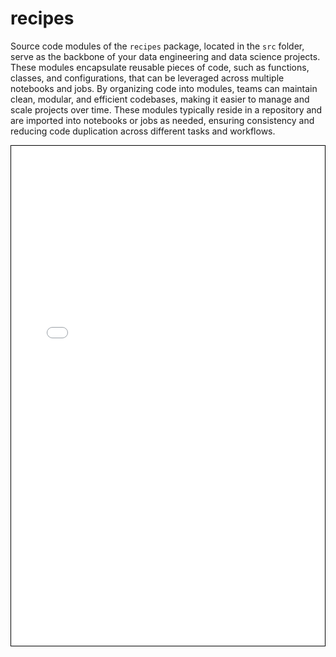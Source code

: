 # recipes

Source code modules of the `recipes` package, located in the `src` folder, serve as the backbone of your data engineering and data science projects. These modules encapsulate reusable pieces of code, such as functions, classes, and configurations, that can be leveraged across multiple notebooks and jobs. By organizing code into modules, teams can maintain clean, modular, and efficient codebases, making it easier to manage and scale projects over time. These modules typically reside in a repository and are imported into notebooks or jobs as needed, ensuring consistency and reducing code duplication across different tasks and workflows.

<div style="border: 0.5px solid #000; padding: 0px; border-radius: 0px;">
    <iframe src="../api/recipes/index.html" style="width: 100%; height: 800px; border: none;"></iframe>
</div>
